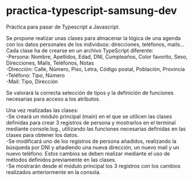 # practica-typescript-samsung-dev
Práctica para pasar de Typescript a Javascript.

Se propone realizar unas clases para almacenar la lógica de una agenda con los datos personales de los individuos: direcciones, teléfonos, mails… Cada clase ha de crearse en un archivo TypeScript diferente:
<br>
-Persona: Nombre, Apellidos, Edad, DNI, Cumpleaños, Color favorito, Sexo, Direcciones, Mails, Teléfonos, Notas
<br>
-Dirección: Calle, Número, Piso, Letra, Código postal, Población, Provincia
<br>
-Teléfono: Tipo, Número
<br>
-Mail: Tipo, Dirección

Se valorará la correcta selección de tipos y la definición de funciones necesarias para acceso a los atributos.

Una vez realizadas las clases:
<br>
-Se creará un módulo principal (main) en el que se utilicen las clases definidas para crear 3 registros de persona y mostrarlos en el terminal mediante console.log., utilizando las funciones necesarias definidas en las clases para obtener los datos.
<br>
-Se modificará uno de los registros de persona añadidos, realizando la búsqueda por DNI y añadiendo una nueva dirección, un nuevo mail y un nuevo teléfono. Estos cambios se deben realizar mediante el uso de métodos definidos previamente en las clases.
<br>
-Se mostrarán desde el módulo principal los 3 registros con los cambios realizados anteriormente en la consola.

